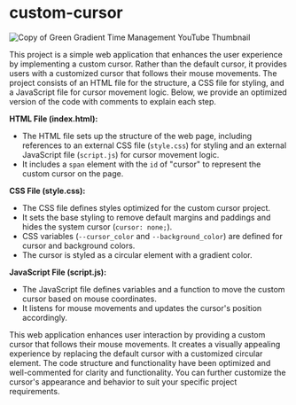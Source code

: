 # custom-cursor

![Copy of Green Gradient Time Management YouTube Thumbnail](https://github.com/Cosaslearning/custom-cursor/assets/100014446/8623f710-e397-4213-9bb5-784d4edc0bad)

This project is a simple web application that enhances the user experience by implementing a custom cursor. Rather than the default cursor, it provides users with a customized cursor that follows their mouse movements. The project consists of an HTML file for the structure, a CSS file for styling, and a JavaScript file for cursor movement logic. Below, we provide an optimized version of the code with comments to explain each step.

**HTML File (index.html):**

- The HTML file sets up the structure of the web page, including references to an external CSS file (`style.css`) for styling and an external JavaScript file (`script.js`) for cursor movement logic.
- It includes a `span` element with the `id` of "cursor" to represent the custom cursor on the page.

**CSS File (style.css):**

- The CSS file defines styles optimized for the custom cursor project.
- It sets the base styling to remove default margins and paddings and hides the system cursor (`cursor: none;`).
- CSS variables (`--cursor_color` and `--background_color`) are defined for cursor and background colors.
- The cursor is styled as a circular element with a gradient color.

**JavaScript File (script.js):**


- The JavaScript file defines variables and a function to move the custom cursor based on mouse coordinates.
- It listens for mouse movements and updates the cursor's position accordingly.


This web application enhances user interaction by providing a custom cursor that follows their mouse movements. It creates a visually appealing experience by replacing the default cursor with a customized circular element. The code structure and functionality have been optimized and well-commented for clarity and functionality. You can further customize the cursor's appearance and behavior to suit your specific project requirements.
